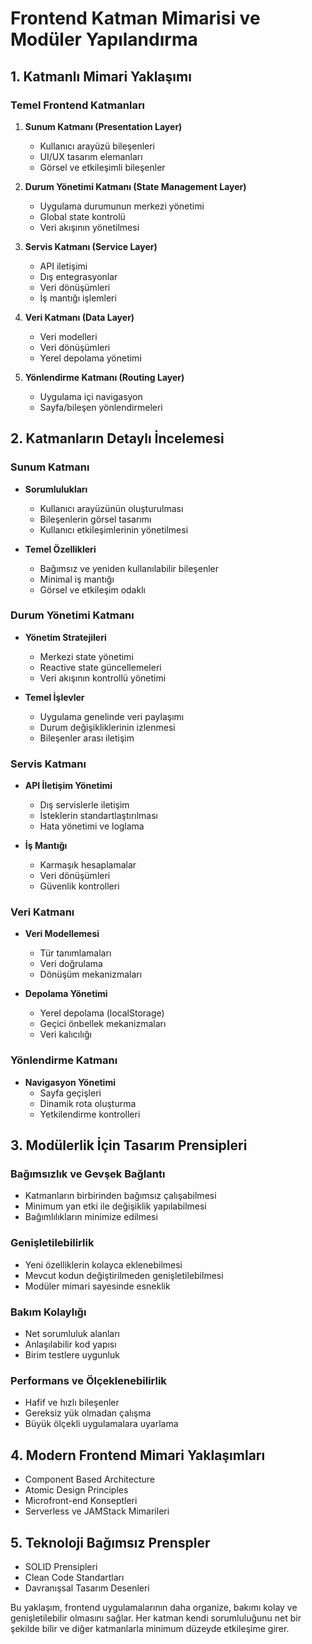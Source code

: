 # Frontend Katman Mimarisi ve Modüler Yapılandırma

## 1. Katmanlı Mimari Yaklaşımı

### Temel Frontend Katmanları
1. **Sunum Katmanı (Presentation Layer)**
   - Kullanıcı arayüzü bileşenleri
   - UI/UX tasarım elemanları
   - Görsel ve etkileşimli bileşenler

2. **Durum Yönetimi Katmanı (State Management Layer)**
   - Uygulama durumunun merkezi yönetimi
   - Global state kontrolü
   - Veri akışının yönetilmesi

3. **Servis Katmanı (Service Layer)**
   - API iletişimi
   - Dış entegrasyonlar
   - Veri dönüşümleri
   - İş mantığı işlemleri

4. **Veri Katmanı (Data Layer)**
   - Veri modelleri
   - Veri dönüşümleri
   - Yerel depolama yönetimi

5. **Yönlendirme Katmanı (Routing Layer)**
   - Uygulama içi navigasyon
   - Sayfa/bileşen yönlendirmeleri

## 2. Katmanların Detaylı İncelemesi

### Sunum Katmanı
- **Sorumlulukları**
  - Kullanıcı arayüzünün oluşturulması
  - Bileşenlerin görsel tasarımı
  - Kullanıcı etkileşimlerinin yönetilmesi

- **Temel Özellikleri**
  - Bağımsız ve yeniden kullanılabilir bileşenler
  - Minimal iş mantığı
  - Görsel ve etkileşim odaklı

### Durum Yönetimi Katmanı
- **Yönetim Stratejileri**
  - Merkezi state yönetimi
  - Reactive state güncellemeleri
  - Veri akışının kontrollü yönetimi

- **Temel İşlevler**
  - Uygulama genelinde veri paylaşımı
  - Durum değişikliklerinin izlenmesi
  - Bileşenler arası iletişim

### Servis Katmanı
- **API İletişim Yönetimi**
  - Dış servislerle iletişim
  - İsteklerin standartlaştırılması
  - Hata yönetimi ve loglama

- **İş Mantığı**
  - Karmaşık hesaplamalar
  - Veri dönüşümleri
  - Güvenlik kontrolleri

### Veri Katmanı
- **Veri Modellemesi**
  - Tür tanımlamaları
  - Veri doğrulama
  - Dönüşüm mekanizmaları

- **Depolama Yönetimi**
  - Yerel depolama (localStorage)
  - Geçici önbellek mekanizmaları
  - Veri kalıcılığı

### Yönlendirme Katmanı
- **Navigasyon Yönetimi**
  - Sayfa geçişleri
  - Dinamik rota oluşturma
  - Yetkilendirme kontrolleri

## 3. Modülerlik İçin Tasarım Prensipleri

### Bağımsızlık ve Gevşek Bağlantı
- Katmanların birbirinden bağımsız çalışabilmesi
- Minimum yan etki ile değişiklik yapılabilmesi
- Bağımlılıkların minimize edilmesi

### Genişletilebilirlik
- Yeni özelliklerin kolayca eklenebilmesi
- Mevcut kodun değiştirilmeden genişletilebilmesi
- Modüler mimari sayesinde esneklik

### Bakım Kolaylığı
- Net sorumluluk alanları
- Anlaşılabilir kod yapısı
- Birim testlere uygunluk

### Performans ve Ölçeklenebilirlik
- Hafif ve hızlı bileşenler
- Gereksiz yük olmadan çalışma
- Büyük ölçekli uygulamalara uyarlama

## 4. Modern Frontend Mimari Yaklaşımları
- Component Based Architecture
- Atomic Design Principles
- Microfront-end Konseptleri
- Serverless ve JAMStack Mimarileri

## 5. Teknoloji Bağımsız Prenspler
- SOLID Prensipleri
- Clean Code Standartları
- Davranışsal Tasarım Desenleri

Bu yaklaşım, frontend uygulamalarının daha organize, bakımı kolay ve genişletilebilir olmasını sağlar. Her katman kendi sorumluluğunu net bir şekilde bilir ve diğer katmanlarla minimum düzeyde etkileşime girer.
